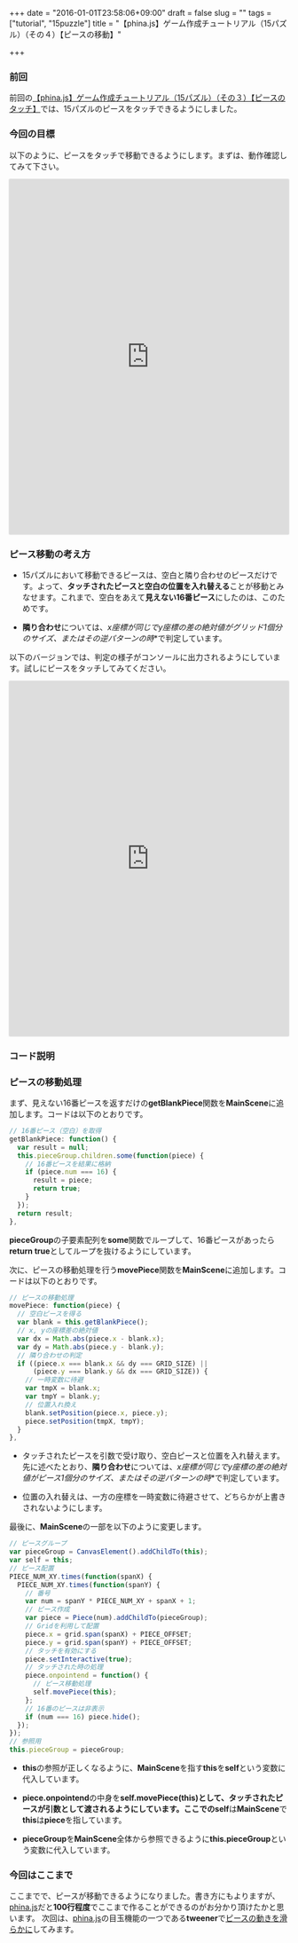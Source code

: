 +++
date = "2016-01-01T23:58:06+09:00"
draft = false
slug = ""
tags = ["tutorial", "15puzzle"]
title = "【phina.js】ゲーム作成チュートリアル（15パズル）（その４）【ピースの移動】"

+++

### 前回
前回の[【phina.js】ゲーム作成チュートリアル（15パズル）（その３）【ピースのタッチ】](http://alkn203.github.io/blog/2016/01/01/15puzzle-tut-03/)では、15パズルのピースをタッチできるようにしました。

### 今回の目標
以下のように、ピースをタッチで移動できるようにします。まずは、動作確認してみて下さい。

<div class='runstant'><iframe src='http://goo.gl/63h9GZ' width='100%' height='640px' style='border:0px;box-shadow:0px 0px 2px 0px #aaa'></iframe></div>

### ピース移動の考え方
* 15パズルにおいて移動できるピースは、空白と隣り合わせのピースだけです。よって、**タッチされたピースと空白の位置を入れ替える**ことが移動とみなせます。これまで、空白をあえて**見えない16番ピース**にしたのは、このためです。

* **隣り合わせ**については、**x座標が同じでy座標の差の絶対値がグリッド1個分のサイズ*、またはその逆パターンの時**で判定しています。

以下のバージョンでは、判定の様子がコンソールに出力されるようにしています。試しにピースをタッチしてみてください。

<div class='runstant'><iframe src='http://goo.gl/fg9O2l' width='100%' height='640px' style='border:0px;box-shadow:0px 0px 2px 0px #aaa'></iframe></div>

### コード説明
### ピースの移動処理

まず、見えない16番ピースを返すだけの**getBlankPiece**関数を**MainScene**に追加します。コードは以下のとおりです。

```js
// 16番ピース（空白）を取得
getBlankPiece: function() {
  var result = null;
  this.pieceGroup.children.some(function(piece) {
    // 16番ピースを結果に格納
    if (piece.num === 16) {
      result = piece;
      return true;
    }
  });
  return result;
},
```

**pieceGroup**の子要素配列を**some**関数でループして、16番ピースがあったら**return true**としてループを抜けるようにしています。

次に、ピースの移動処理を行う**movePiece**関数を**MainScene**に追加します。コードは以下のとおりです。

```js
// ピースの移動処理
movePiece: function(piece) {
  // 空白ピースを得る
  var blank = this.getBlankPiece();
  // x, yの座標差の絶対値
  var dx = Math.abs(piece.x - blank.x);
  var dy = Math.abs(piece.y - blank.y);
  // 隣り合わせの判定
  if ((piece.x === blank.x && dy === GRID_SIZE) ||
      (piece.y === blank.y && dx === GRID_SIZE)) {
    // 一時変数に待避
    var tmpX = blank.x;
    var tmpY = blank.y;
    // 位置入れ換え
    blank.setPosition(piece.x, piece.y);
    piece.setPosition(tmpX, tmpY);
  }
},
```

* タッチされたピースを引数で受け取り、空白ピースと位置を入れ替えます。先に述べたとおり、**隣り合わせ**については、**x座標が同じでy座標の差の絶対値がピース1個分のサイズ*、またはその逆パターンの時**で判定しています。

* 位置の入れ替えは、一方の座標を一時変数に待避させて、どちらかが上書きされないようにします。

最後に、**MainScene**の一部を以下のように変更します。

```js
// ピースグループ
var pieceGroup = CanvasElement().addChildTo(this);
var self = this;
// ピース配置
PIECE_NUM_XY.times(function(spanX) {
  PIECE_NUM_XY.times(function(spanY) {
    // 番号
    var num = spanY * PIECE_NUM_XY + spanX + 1;
    // ピース作成
    var piece = Piece(num).addChildTo(pieceGroup);
    // Gridを利用して配置
    piece.x = grid.span(spanX) + PIECE_OFFSET;
    piece.y = grid.span(spanY) + PIECE_OFFSET;
    // タッチを有効にする
    piece.setInteractive(true);
    // タッチされた時の処理
    piece.onpointend = function() {
      // ピース移動処理
      self.movePiece(this);
    };
    // 16番のピースは非表示
    if (num === 16) piece.hide();
  });
});
// 参照用
this.pieceGroup = pieceGroup;
```

* **this**の参照が正しくなるように、**MainScene**を指す**this**を**self**という変数に代入しています。

* **piece.onpointend**の中身を**self.movePiece(this)**として、タッチされたピースが引数として渡されるようにしています。ここでの**self**は**MainScene**で**this**は**piece**を指しています。

* **pieceGroup**を**MainScene**全体から参照できるように**this.pieceGroup**という変数に代入しています。

### 今回はここまで
ここまでで、ピースが移動できるようになりました。書き方にもよりますが、[phina.js](http://phinajs.com/)だと**100行程度**でここまで作ることができるのがお分かり頂けたかと思います。
次回は、[phina.js](http://phinajs.com/)の目玉機能の一つである**tweener**で[ピースの動きを滑らかに](http://alkn203.github.io/blog/2016/01/01/15puzzle-tut-05/)してみます。
